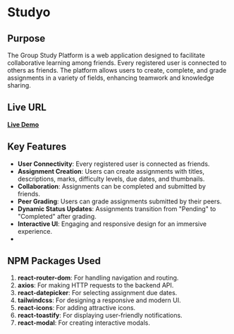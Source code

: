 # Studyo

## Purpose

The Group Study Platform is a web application designed to facilitate collaborative learning among friends. Every registered user is connected to others as friends. The platform allows users to create, complete, and grade assignments in a variety of fields, enhancing teamwork and knowledge sharing.

## Live URL

**[Live Demo](https://studyo-7b463.web.app/)**

## Key Features

- **User Connectivity**: Every registered user is connected as friends.
- **Assignment Creation**: Users can create assignments with titles, descriptions, marks, difficulty levels, due dates, and thumbnails.
- **Collaboration**: Assignments can be completed and submitted by friends.
- **Peer Grading**: Users can grade assignments submitted by their peers.
- **Dynamic Status Updates**: Assignments transition from "Pending" to "Completed" after grading.
- **Interactive UI**: Engaging and responsive design for an immersive experience.
-

## NPM Packages Used

1. **react-router-dom**: For handling navigation and routing.
2. **axios**: For making HTTP requests to the backend API.
3. **react-datepicker**: For selecting assignment due dates.
4. **tailwindcss**: For designing a responsive and modern UI.
5. **react-icons**: For adding attractive icons.
6. **react-toastify**: For displaying user-friendly notifications.
7. **react-modal**: For creating interactive modals.
